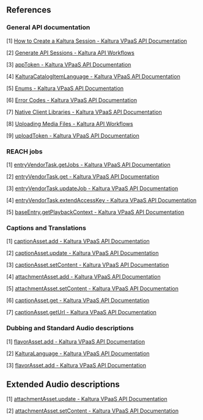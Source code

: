 ## References

### General API documentation

[1] [How to Create a Kaltura Session - Kaltura VPaaS API Documentation](https://developer.kaltura.com/api-docs/VPaaS-API-Getting-Started/how-to-create-kaltura-session.html)

[2] [Generate API Sessions - Kaltura API Workflows](https://developer.kaltura.com/workflows/Generate_API_Sessions)

[3] [appToken - Kaltura VPaaS API Documentation](https://developer.kaltura.com/api-docs/service/appToken)

[4] [KalturaCatalogItemLanguage - Kaltura VPaaS API Documentation](https://developer.kaltura.com/api-docs/General_Objects/Enums/KalturaCatalogItemLanguage)

[5] [Enums - Kaltura VPaaS API Documentation](https://developer.kaltura.com/api-docs/General_Objects/Enums)

[6] [Error Codes - Kaltura VPaaS API Documentation](https://developer.kaltura.com/api-docs/Error_Codes)

[7] [Native Client Libraries - Kaltura VPaaS API Documentation](https://developer.kaltura.com/api-docs/Client_Libraries)

[8] [Uploading Media Files - Kaltura API Workflows](https://developer.kaltura.com/workflows/Ingest_and_Upload_Media/Uploading_Media_Files)

[9] [uploadToken - Kaltura VPaaS API Documentation](https://developer.kaltura.com/api-docs/service/uploadToken)

### REACH jobs

[1] [entryVendorTask.getJobs - Kaltura VPaaS API Documentation](https://developer.kaltura.com/api-docs/service/entryVendorTask/action/getJobs)

[2] [entryVendorTask.get - Kaltura VPaaS API Documentation](https://developer.kaltura.com/api-docs/service/entryVendorTask/action/get)

[3] [entryVendorTask.updateJob - Kaltura VPaaS API Documentation](https://developer.kaltura.com/api-docs/service/entryVendorTask/action/updateJob)

[4] [entryVendorTask.extendAccessKey - Kaltura VPaaS API Documentation](https://developer.kaltura.com/api-docs/service/entryVendorTask/action/extendAccessKey)

[5] [baseEntry.getPlaybackContext - Kaltura VPaaS API Documentation](https://developer.kaltura.com/api-docs/service/baseEntry/action/getPlaybackContext)

### Captions and Translations

[1] [captionAsset.add - Kaltura VPaaS API Documentation](https://developer.kaltura.com/api-docs/service/captionAsset/action/add)

[2] [captionAsset.update - Kaltura VPaaS API Documentation](https://developer.kaltura.com/api-docs/service/captionAsset/action/update)

[3] [captionAsset.setContent - Kaltura VPaaS API Documentation](https://developer.kaltura.com/api-docs/service/captionAsset/action/setContent)

[4] [attachmentAsset.add - Kaltura VPaaS API Documentation](https://developer.kaltura.com/api-docs/service/attachmentAsset/action/add)

[5] [attachmentAsset.setContent - Kaltura VPaaS API Documentation](https://developer.kaltura.com/api-docs/service/attachmentAsset/action/setContent)

[6] [captionAsset.get - Kaltura VPaaS API Documentation](https://developer.kaltura.com/api-docs/service/captionAsset/action/get)

[7] [captionAsset.getUrl - Kaltura VPaaS API Documentation](https://developer.kaltura.com/api-docs/service/captionAsset/action/getUrl)

### Dubbing and Standard Audio descriptions

[1] [flavorAsset.add - Kaltura VPaaS API Documentation](https://developer.kaltura.com/api-docs/service/flavorAsset/action/add)

[2] [KalturaLanguage - Kaltura VPaaS API Documentation](https://developer.kaltura.com/api-docs/General_Objects/Enums/KalturaLanguage)

[3] [flavorAsset.add - Kaltura VPaaS API Documentation](https://developer.kaltura.com/api-docs/service/flavorAsset/action/add)

## Extended Audio descriptions

[1] [attachmentAsset.update - Kaltura VPaaS API Documentation](https://developer.kaltura.com/api-docs/service/attachmentAsset/action/update)

[2] [attachmentAsset.setContent - Kaltura VPaaS API Documentation](https://developer.kaltura.com/api-docs/service/attachmentAsset/action/setContent)
